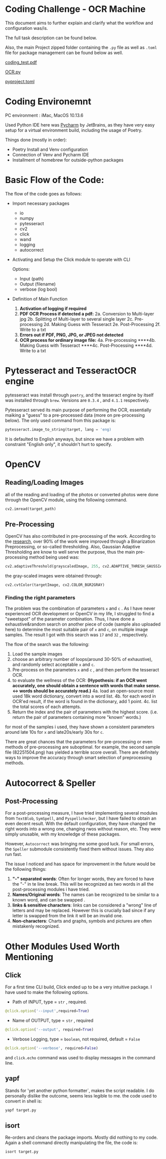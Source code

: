 # Coding Challenge - OCR Machine

This document aims to further explain and clarify what the workflow and configuration was/is.

The full task description can be found below.

Also, the main Project zipped folder containing the `.py` file as well as `.toml` file for package management can be found below as well.

[coding_test.pdf](coding_test.pdf)

[OCR.py](OCR.py)

[pyproject.toml](pyproject.toml)

# Coding Environemnt

PC environment : iMac, MacOS 10.13.6 

Used Python IDE here was [Pycharm](https://www.jetbrains.com/pycharm/) by JetBrains, as they have very easy setup for a virtual environment build, including the usage of Poetry.

Things done (mostly in order):

- Poetry Install and Venv configuration
- Connection of Venv and Pycharm IDE
- Installment of homebrew for outside-python packages

# Basic Flow of the Code:

The flow of the code goes as follows:

- Import necessary packages
    - io
    - numpy
    - pytesseract
    - cv2
    - click
    - wand
    - logging
    - autocorrect
- Activating and Setup the Click module to operate with CLI

    Options:

    - Input (path)
    - Output (filename)
    - verbose (log bool)
- Definition of Main Function
    1. **Activation of logging if required**
    2. **PDF OCR Process if detected a pdf:**
    2a. Conversion to Multi-layer jpg
    2b. Splitting of Multi-layer to several single layer
    2c. Pre-processing
    2d.  Making Guess with Tesseract
    2e. Post-Processing 
    2f. Write to a txt
    3. **Errors out if PDF, PNG, JPG, or JPEG not detected**
    4. **OCR process for ordinary image file:**
    4a. Pre-processing
    ****4b. Making Guess with Tesseract
    ****4c. Post-Processing
    ****4d. Write to a txt

# Pytesseract and TesseractOCR engine

pytesseract was install through `poetry`, and the tesseract engine by itself was installed through `brew`.  Versions are `0.3.4` , and `4.1.1` respectively.

Pytesseract served its main purpose of performing the OCR, essentially maiking a "guess" to a pre-processed data (more on pre-processing below).  The only used command from this package is:

```python
pytesseract.image_to_string(target, lang = 'eng)
```

It is defaulted to English anyways, but since we have a problem with constraint "English only", it shouldn't hurt to specify.

# OpenCV

## Reading/Loading Images

all of the reading and loading of the photos or converted photos were done through the OpenCV module, using the following command.

```python
cv2.imread(target_path)
```

## Pre-Processing

OpenCV has also contributed in pre-processing of the work. According to the [research](https://www.researchgate.net/publication/319288194_Selecting_Automatically_Pre-Processing_Methods_to_Improve_OCR_Performances), over 90% of the work were improved through a Binarization Preprocessing, or so-called thresholding. Also, Gaussian Adaptive Thresholding are know to well serve the purpose, thus the main pre-processing method being used was:

```python
cv2.adaptiveThreshold(grayscaledImage, 255, cv2.ADAPTIVE_THRESH_GAUSSIAN_C, cv2.THRESH_BINARY,x, c)
```

 

the gray-scaled images were obtained through:

```python
cv2.cvtColor(targetImage, cv2.COLOR_BGR2GRAY)
```

### Finding the right parameters

The problem was the combination of parameters `x` and `c` . As I have never experienced OCR development or OpenCV in my life, I struggled to find a "sweetspot" of the parameter combination. Thus, I have done a exhaustive&random search on another piece of code (sample also uploaded here) to determine the most suitable pair of `x` and `c`, on multiple image samples. The result I got with this search was `17` and `32` , respectively.

The flow of the search was the following:

1. Load the sample images
2. choose an arbitrary number of loops(around 30-50% of exhaustive), and randomly select acceptable `x` and `c`.
3. Pre-process on the parameters `x` and `c` , and then perform the tesseract OCR.
4. to evaluate the wellness of the OCR: 
**(Hypothesis: if an OCR went accurately, one should obtain a sentence with words that make sense. ↔  words should be accurately read.)**
4a. load an open-source most used 18k word dictionary, convert into a word list.
4b. for each word in OCR'ed result, if the word is found in the dictionary, add 1 point.
4c. list the total scores of each attempts.
5. Return the index and the pair of parameters with the highest score. (i.e. return the pair of parameters containing more "known" words.)

for most of the samples i used, they have shown a consistent parameters around late 10s for `x` and late20s/early 30s for `c`.

There are great chances that the parameters for pre-processing or even methods of pre-processing are suboptimal. for example, the second sample file (82251504.png) has yielded a terrible score overall. There are definitely ways to improve the accuracy through smart selection of preprocessing methods.

# Autocorrect & Speller

## Post-Processing

For a post-processing measure, I have tried implementing several modules from `TextBlob`, `SymSpell`, and `Pyspellchecker`, but I have failed to obtain an even decent result. With the default configuration, they have changed the right words into a wrong one, changing rwos without reason, etc. They were simply unusable, with my knowledge of these packages.

However, `Autocorrect` was bringing me some good luck. For small errors, the `Speller` submodule consistently fixed them without issues. They also run fast. 

The issue I noticed and has space for improvement in the future would be the following  things:

1. **"-" separated words**: Often for longer words, they are forced to have the "-" in te line break. This will be recognized as two words in all the post-processing modules i have tried.
2. **Names/Original words**: The names can be recognized to be similar to a known word, and can be swapped .
3. **links & sensitive characters**: links can be considered a "wrong" line of letters and may be replaced. However this is crucially bad since if any letter is swapped from the link it will be an invalid one.
4. **Non-characters**: Charts and graphs, symbols and pictures are often mistakenly recognized.

# Other Modules Used Worth Mentioning

## Click

For a first time CLI build, Click ended up to be a very intuitive package. I have used to make the following options.

- Path of INPUT, type = `str` , required.

```python
@click.option('--input',required=True)
```

- Name of OUTPUT, type = `str` , required

```python
@click.option('--output', required=True)
```

- Verbose Logging, type = `boolean`, not required, default = `False`

```python
@click.option('--verbose', required=False)
```

and `click.echo` command was used to display messages in the command line.

## yapf

Stands for 'yet another python formatter`, makes the script readable. I do personally dislike the outcome, seems less legible to me. the code used to convert in shell is:

```bash
yapf target.py
```

## isort

Re-orders and cleans the package imports. Mostly did nothing to my code. Again a shell command directly manipulating the file, the code is:

```bash
isort target.py
```
